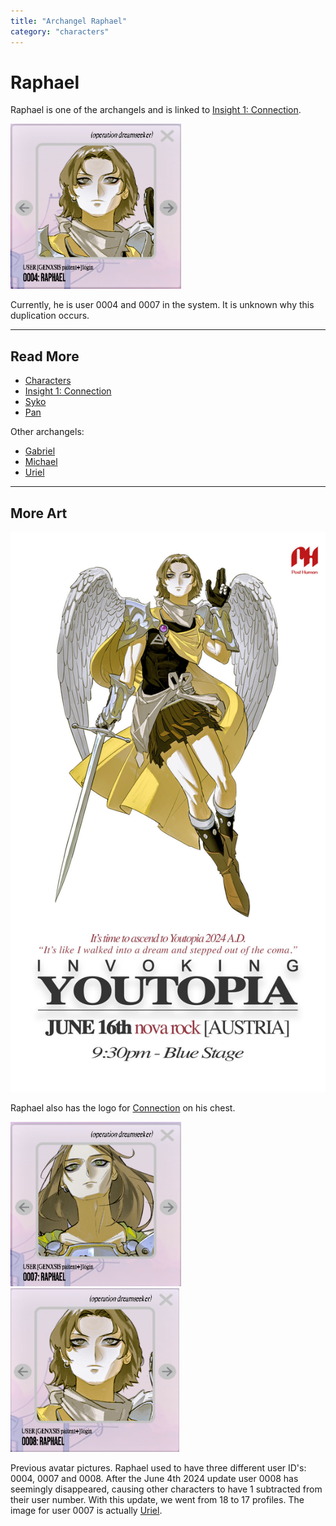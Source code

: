 ```yaml
---
title: "Archangel Raphael"
category: "characters"
---
```

# Raphael

Raphael is one of the archangels and is linked to [Insight 1: Connection](../lore/insight1-connection.md).

![Raphael's avatar](../../Resources/characters/raphael/raphael0004.png)

Currently, he is user 0004 and 0007 in the system. It is unknown why this duplication 
occurs.

***

## Read More

- [Characters](characters)
- [Insight 1: Connection](../lore/insight1-connection)
- [Syko](syko)
- [Pan](pan)

Other archangels:

- [Gabriel](gabriel)
- [Michael](michael)
- [Uriel](uriel)

***

## More Art

![Promotional poster for Raphael](../../Resources/characters/raphael/poster.jpg)

Raphael also has the logo for [Connection](../lore/insight1-connection) on his chest.

![img_1.png](../../Resources/characters/raphael/raphael0007.png)
![img_2.png](../../Resources/characters/raphael/raphael0008.png)

Previous avatar pictures. Raphael used to have three different user ID's: 0004, 0007 and 0008. After the June 4th 2024 update user 0008 has seemingly
disappeared, causing other characters to have 1 subtracted from their user number. With this update, we went from 18
to 17 profiles.
The image for user 0007 is actually [Uriel](uriel).